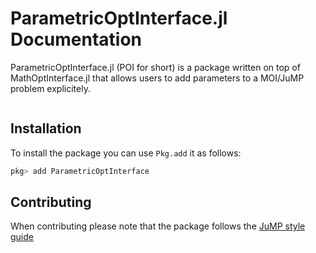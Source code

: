 # ParametricOptInterface.jl Documentation

ParametricOptInterface.jl (POI for short) is a package written on top of MathOptInterface.jl that allows users to add parameters to a MOI/JuMP problem explicitely.

```@contents
```

## Installation

To install the package you can use `Pkg.add` it as follows:
```julia
pkg> add ParametricOptInterface
```

## Contributing

When contributing please note that the package follows the [JuMP style guide](https://jump.dev/JuMP.jl/stable/style/)
